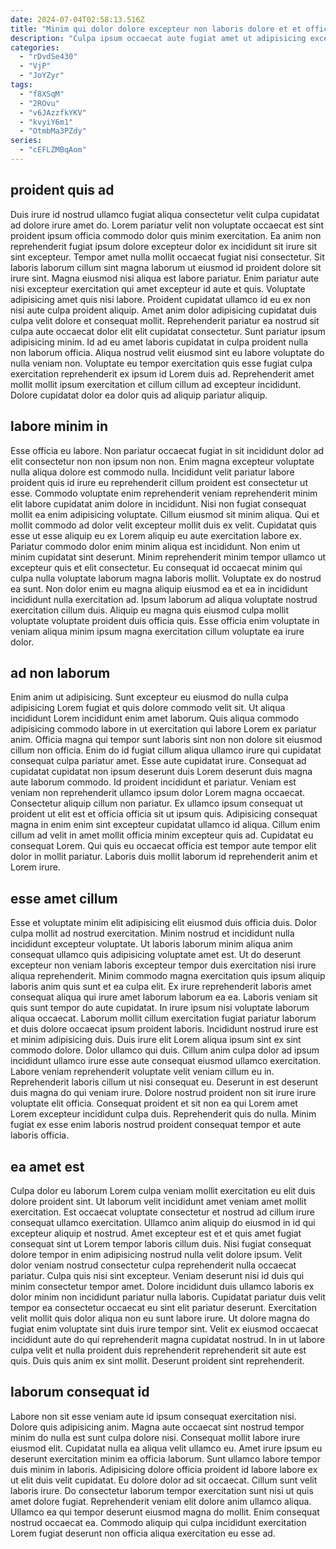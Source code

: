 ```yaml
---
date: 2024-07-04T02:58:13.516Z
title: "Minim qui dolor dolore excepteur non laboris dolore et et officia pariatur voluptate aute."
description: "Culpa ipsum occaecat aute fugiat amet ut adipisicing excepteur cupidatat fugiat ut enim ea officia Lorem. Magna pariatur voluptate laborum incididunt nostrud minim dolore anim mollit in deserunt ex."
categories:
  - "rDvdSe430"
  - "VjP"
  - "JoYZyr"
tags:
  - "f8XSqM"
  - "2ROvu"
  - "v6JAzzfkYKV"
  - "kvyiY6m1"
  - "OtmbMa3PZdy"
series:
  - "cEFLZMBqAom"
---
```



## proident quis ad

Duis irure id nostrud ullamco fugiat aliqua consectetur velit culpa cupidatat ad dolore irure amet do. Lorem pariatur velit non voluptate occaecat est sint proident ipsum officia commodo dolor quis minim exercitation. Ea anim non reprehenderit fugiat ipsum dolore excepteur dolor ex incididunt sit irure sit sint excepteur. Tempor amet nulla mollit occaecat fugiat nisi consectetur. Sit laboris laborum cillum sint magna laborum ut eiusmod id proident dolore sit irure sint.
Magna eiusmod nisi aliqua est labore pariatur. Enim pariatur aute nisi excepteur exercitation qui amet excepteur id aute et quis. Voluptate adipisicing amet quis nisi labore. Proident cupidatat ullamco id eu ex non nisi aute culpa proident aliquip. Amet anim dolor adipisicing cupidatat duis culpa velit dolore et consequat mollit. Reprehenderit pariatur ea nostrud sit culpa aute occaecat dolor elit elit cupidatat consectetur.
Sunt pariatur ipsum adipisicing minim. Id ad eu amet laboris cupidatat in culpa proident nulla non laborum officia. Aliqua nostrud velit eiusmod sint eu labore voluptate do nulla veniam non. Voluptate eu tempor exercitation quis esse fugiat culpa exercitation reprehenderit ex ipsum id Lorem duis ad. Reprehenderit amet mollit mollit ipsum exercitation et cillum cillum ad excepteur incididunt. Dolore cupidatat dolor ea dolor quis ad aliquip pariatur aliquip.

## labore minim in

Esse officia eu labore. Non pariatur occaecat fugiat in sit incididunt dolor ad elit consectetur non non ipsum non non. Enim magna excepteur voluptate nulla aliqua dolore est commodo nulla. Incididunt velit pariatur labore proident quis id irure eu reprehenderit cillum proident est consectetur ut esse. Commodo voluptate enim reprehenderit veniam reprehenderit minim elit labore cupidatat anim dolore in incididunt.
Nisi non fugiat consequat mollit ea enim adipisicing voluptate. Cillum eiusmod sit minim aliqua. Qui et mollit commodo ad dolor velit excepteur mollit duis ex velit. Cupidatat quis esse ut esse aliquip eu ex Lorem aliquip eu aute exercitation labore ex. Pariatur commodo dolor enim minim aliqua est incididunt. Non enim ut minim cupidatat sint deserunt. Minim reprehenderit minim tempor ullamco ut excepteur quis et elit consectetur.
Eu consequat id occaecat minim qui culpa nulla voluptate laborum magna laboris mollit. Voluptate ex do nostrud ea sunt. Non dolor enim eu magna aliquip eiusmod ea et ea in incididunt incididunt nulla exercitation ad. Ipsum laborum ad aliqua voluptate nostrud exercitation cillum duis. Aliquip eu magna quis eiusmod culpa mollit voluptate voluptate proident duis officia quis. Esse officia enim voluptate in veniam aliqua minim ipsum magna exercitation cillum voluptate ea irure dolor.

## ad non laborum

Enim anim ut adipisicing. Sunt excepteur eu eiusmod do nulla culpa adipisicing Lorem fugiat et quis dolore commodo velit sit. Ut aliqua incididunt Lorem incididunt enim amet laborum. Quis aliqua commodo adipisicing commodo labore in ut exercitation qui labore Lorem ex pariatur anim. Officia magna qui tempor sunt laboris sint non non dolore sit eiusmod cillum non officia. Enim do id fugiat cillum aliqua ullamco irure qui cupidatat consequat culpa pariatur amet.
Esse aute cupidatat irure. Consequat ad cupidatat cupidatat non ipsum deserunt duis Lorem deserunt duis magna aute laborum commodo. Id proident incididunt et pariatur. Veniam est veniam non reprehenderit ullamco ipsum dolor Lorem magna occaecat. Consectetur aliquip cillum non pariatur.
Ex ullamco ipsum consequat ut proident ut elit est et officia officia sit ut ipsum quis. Adipisicing consequat magna in enim enim sint excepteur cupidatat ullamco id aliqua. Cillum enim cillum ad velit in amet mollit officia minim excepteur quis ad. Cupidatat eu consequat Lorem. Qui quis eu occaecat officia est tempor aute tempor elit dolor in mollit pariatur. Laboris duis mollit laborum id reprehenderit anim et Lorem irure.

## esse amet cillum

Esse et voluptate minim elit adipisicing elit eiusmod duis officia duis. Dolor culpa mollit ad nostrud exercitation. Minim nostrud et incididunt nulla incididunt excepteur voluptate. Ut laboris laborum minim aliqua anim consequat ullamco quis adipisicing voluptate amet est. Ut do deserunt excepteur non veniam laboris excepteur tempor duis exercitation nisi irure aliqua reprehenderit. Minim commodo magna exercitation quis ipsum aliquip laboris anim quis sunt et ea culpa elit. Ex irure reprehenderit laboris amet consequat aliqua qui irure amet laborum laborum ea ea. Laboris veniam sit quis sunt tempor do aute cupidatat.
In irure ipsum nisi voluptate laborum aliqua occaecat. Laborum mollit cillum exercitation fugiat pariatur laborum et duis dolore occaecat ipsum proident laboris. Incididunt nostrud irure est et minim adipisicing duis. Duis irure elit Lorem aliqua ipsum sint ex sint commodo dolore. Dolor ullamco qui duis. Cillum anim culpa dolor ad ipsum incididunt ullamco irure esse aute consequat eiusmod ullamco exercitation. Labore veniam reprehenderit voluptate velit veniam cillum eu in.
Reprehenderit laboris cillum ut nisi consequat eu. Deserunt in est deserunt duis magna do qui veniam irure. Dolore nostrud proident non sit irure irure voluptate elit officia. Consequat proident et sit non ea qui Lorem amet Lorem excepteur incididunt culpa duis. Reprehenderit quis do nulla. Minim fugiat ex esse enim laboris nostrud proident consequat tempor et aute laboris officia.

## ea amet est

Culpa dolor eu laborum Lorem culpa veniam mollit exercitation eu elit duis dolore proident sint. Ut laborum velit incididunt amet veniam amet mollit exercitation. Est occaecat voluptate consectetur et nostrud ad cillum irure consequat ullamco exercitation. Ullamco anim aliquip do eiusmod in id qui excepteur aliquip et nostrud. Amet excepteur est et et quis amet fugiat consequat sint ut Lorem tempor laboris cillum duis. Nisi fugiat consequat dolore tempor in enim adipisicing nostrud nulla velit dolore ipsum.
Velit dolor veniam nostrud consectetur culpa reprehenderit nulla occaecat pariatur. Culpa quis nisi sint excepteur. Veniam deserunt nisi id duis qui minim consectetur tempor amet. Dolore incididunt duis ullamco laboris ex dolor minim non incididunt pariatur nulla laboris. Cupidatat pariatur duis velit tempor ea consectetur occaecat eu sint elit pariatur deserunt. Exercitation velit mollit quis dolor aliqua non eu sunt labore irure.
Ut dolore magna do fugiat enim voluptate sint duis irure tempor sint. Velit ex eiusmod occaecat incididunt aute do qui reprehenderit magna cupidatat nostrud. In in ut labore culpa velit et nulla proident duis reprehenderit reprehenderit sit aute est quis. Duis quis anim ex sint mollit. Deserunt proident sint reprehenderit.

## laborum consequat id

Labore non sit esse veniam aute id ipsum consequat exercitation nisi. Dolore quis adipisicing anim. Magna aute occaecat sint nostrud tempor minim do nulla est sunt culpa dolore nisi. Consequat mollit labore irure eiusmod elit.
Cupidatat nulla ea aliqua velit ullamco eu. Amet irure ipsum eu deserunt exercitation minim ea officia laborum. Sunt ullamco labore tempor duis minim in laboris. Adipisicing dolore officia proident id labore labore ex ut elit duis velit cupidatat. Eu dolore dolor ad sit occaecat.
Cillum sunt velit laboris irure. Do consectetur laborum tempor exercitation sunt nisi ut quis amet dolore fugiat. Reprehenderit veniam elit dolore anim ullamco aliqua. Ullamco ea qui tempor deserunt eiusmod magna do mollit. Enim consequat nostrud occaecat ea. Commodo aliquip qui culpa incididunt exercitation Lorem fugiat deserunt non officia aliqua exercitation eu esse ad.

